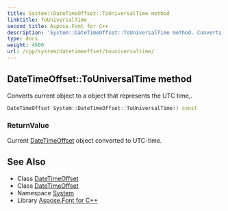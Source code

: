 ```yaml
---
title: System::DateTimeOffset::ToUniversalTime method
linktitle: ToUniversalTime
second_title: Aspose.Font for C++
description: 'System::DateTimeOffset::ToUniversalTime method. Converts current object to a object that represents the UTC time, in C++.'
type: docs
weight: 4600
url: /cpp/system/datetimeoffset/touniversaltime/
---
```

## DateTimeOffset::ToUniversalTime method


Converts current object to a object that represents the UTC time,.

```cpp
DateTimeOffset System::DateTimeOffset::ToUniversalTime() const
```


### ReturnValue

Current [DateTimeOffset](../) object converted to UTC-time.

## See Also

* Class [DateTimeOffset](../)
* Class [DateTimeOffset](../)
* Namespace [System](../../)
* Library [Aspose.Font for C++](../../../)
